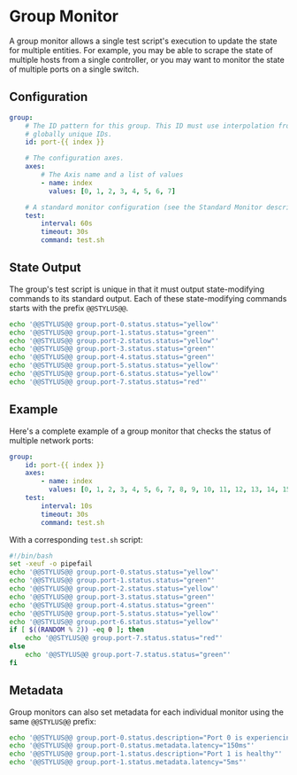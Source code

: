 # Group Monitor

A group monitor allows a single test script's execution to update the state for
multiple entities. For example, you may be able to scrape the state of multiple
hosts from a single controller, or you may want to monitor the state of multiple
ports on a single switch.

## Configuration

```yaml
group:
    # The ID pattern for this group. This ID must use interpolation from axis values to generate a set of
    # globally unique IDs. 
    id: port-{{ index }}

    # The configuration axes.
    axes:
        # The Axis name and a list of values
        - name: index
          values: [0, 1, 2, 3, 4, 5, 6, 7]

    # A standard monitor configuration (see the Standard Monitor description)
    test:
        interval: 60s
        timeout: 30s
        command: test.sh
```

## State Output

The group's test script is unique in that it must output state-modifying commands to its standard output. Each
of these state-modifying commands starts with the prefix `@@STYLUS@@`.

```bash
echo '@@STYLUS@@ group.port-0.status.status="yellow"'
echo '@@STYLUS@@ group.port-1.status.status="green"'
echo '@@STYLUS@@ group.port-2.status.status="yellow"'
echo '@@STYLUS@@ group.port-3.status.status="green"'
echo '@@STYLUS@@ group.port-4.status.status="green"'
echo '@@STYLUS@@ group.port-5.status.status="yellow"'
echo '@@STYLUS@@ group.port-6.status.status="yellow"'
echo '@@STYLUS@@ group.port-7.status.status="red"'
```

## Example

Here's a complete example of a group monitor that checks the status of multiple network ports:

```yaml
group:
    id: port-{{ index }}
    axes:
        - name: index
          values: [0, 1, 2, 3, 4, 5, 6, 7, 8, 9, 10, 11, 12, 13, 14, 15, 16, 17, 18, 19, 20, 21, 22, 23]
    test:
        interval: 10s
        timeout: 30s
        command: test.sh
```

With a corresponding `test.sh` script:

```bash
#!/bin/bash
set -xeuf -o pipefail
echo '@@STYLUS@@ group.port-0.status.status="yellow"'
echo '@@STYLUS@@ group.port-1.status.status="green"'
echo '@@STYLUS@@ group.port-2.status.status="yellow"'
echo '@@STYLUS@@ group.port-3.status.status="green"'
echo '@@STYLUS@@ group.port-4.status.status="green"'
echo '@@STYLUS@@ group.port-5.status.status="yellow"'
echo '@@STYLUS@@ group.port-6.status.status="yellow"'
if [ $((RANDOM % 2)) -eq 0 ]; then
    echo '@@STYLUS@@ group.port-7.status.status="red"'
else
    echo '@@STYLUS@@ group.port-7.status.status="green"'
fi
```

## Metadata

Group monitors can also set metadata for each individual monitor using the same `@@STYLUS@@` prefix:

```bash
echo '@@STYLUS@@ group.port-0.status.description="Port 0 is experiencing high latency"'
echo '@@STYLUS@@ group.port-0.status.metadata.latency="150ms"'
echo '@@STYLUS@@ group.port-1.status.description="Port 1 is healthy"'
echo '@@STYLUS@@ group.port-1.status.metadata.latency="5ms"'
```
